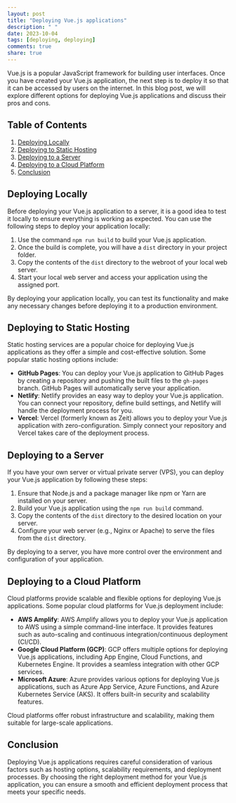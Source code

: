 ```yaml
---
layout: post
title: "Deploying Vue.js applications"
description: " "
date: 2023-10-04
tags: [deploying, deploying]
comments: true
share: true
---
```


Vue.js is a popular JavaScript framework for building user interfaces. Once you have created your Vue.js application, the next step is to deploy it so that it can be accessed by users on the internet. In this blog post, we will explore different options for deploying Vue.js applications and discuss their pros and cons.

## Table of Contents

1. [Deploying Locally](#deploying-locally)
2. [Deploying to Static Hosting](#deploying-to-static-hosting)
3. [Deploying to a Server](#deploying-to-a-server)
4. [Deploying to a Cloud Platform](#deploying-to-a-cloud-platform)
5. [Conclusion](#conclusion)

## Deploying Locally

Before deploying your Vue.js application to a server, it is a good idea to test it locally to ensure everything is working as expected. You can use the following steps to deploy your application locally:

1. Use the command `npm run build` to build your Vue.js application.
2. Once the build is complete, you will have a `dist` directory in your project folder.
3. Copy the contents of the `dist` directory to the webroot of your local web server.
4. Start your local web server and access your application using the assigned port.

By deploying your application locally, you can test its functionality and make any necessary changes before deploying it to a production environment.

## Deploying to Static Hosting

Static hosting services are a popular choice for deploying Vue.js applications as they offer a simple and cost-effective solution. Some popular static hosting options include:

- **GitHub Pages**: You can deploy your Vue.js application to GitHub Pages by creating a repository and pushing the built files to the `gh-pages` branch. GitHub Pages will automatically serve your application.
- **Netlify**: Netlify provides an easy way to deploy your Vue.js application. You can connect your repository, define build settings, and Netlify will handle the deployment process for you.
- **Vercel**: Vercel (formerly known as Zeit) allows you to deploy your Vue.js application with zero-configuration. Simply connect your repository and Vercel takes care of the deployment process.

## Deploying to a Server

If you have your own server or virtual private server (VPS), you can deploy your Vue.js application by following these steps:

1. Ensure that Node.js and a package manager like npm or Yarn are installed on your server.
2. Build your Vue.js application using the `npm run build` command.
3. Copy the contents of the `dist` directory to the desired location on your server.
4. Configure your web server (e.g., Nginx or Apache) to serve the files from the `dist` directory.

By deploying to a server, you have more control over the environment and configuration of your application.

## Deploying to a Cloud Platform

Cloud platforms provide scalable and flexible options for deploying Vue.js applications. Some popular cloud platforms for Vue.js deployment include:

- **AWS Amplify**: AWS Amplify allows you to deploy your Vue.js application to AWS using a simple command-line interface. It provides features such as auto-scaling and continuous integration/continuous deployment (CI/CD).
- **Google Cloud Platform (GCP)**: GCP offers multiple options for deploying Vue.js applications, including App Engine, Cloud Functions, and Kubernetes Engine. It provides a seamless integration with other GCP services.
- **Microsoft Azure**: Azure provides various options for deploying Vue.js applications, such as Azure App Service, Azure Functions, and Azure Kubernetes Service (AKS). It offers built-in security and scalability features.

Cloud platforms offer robust infrastructure and scalability, making them suitable for large-scale applications.

## Conclusion

Deploying Vue.js applications requires careful consideration of various factors such as hosting options, scalability requirements, and deployment processes. By choosing the right deployment method for your Vue.js application, you can ensure a smooth and efficient deployment process that meets your specific needs.